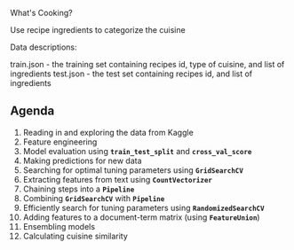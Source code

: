 What's Cooking?

Use recipe ingredients to categorize the cuisine

Data descriptions:

train.json - the training set containing recipes id, type of cuisine, and list of ingredients
test.json - the test set containing recipes id, and list of ingredients

## Agenda

1. Reading in and exploring the data from Kaggle
2. Feature engineering
3. Model evaluation using **`train_test_split`** and **`cross_val_score`**
4. Making predictions for new data
5. Searching for optimal tuning parameters using **`GridSearchCV`**
6. Extracting features from text using **`CountVectorizer`**
7. Chaining steps into a **`Pipeline`**
8. Combining **`GridSearchCV`** with **`Pipeline`**
9. Efficiently search for tuning parameters using **`RandomizedSearchCV`**
10. Adding features to a document-term matrix (using **`FeatureUnion`**)
11. Ensembling models
12. Calculating cuisine similarity